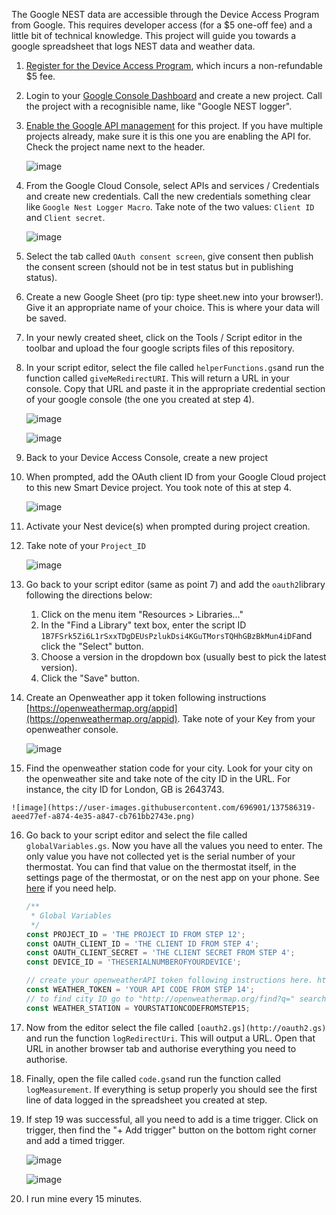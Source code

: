The Google NEST data are accessible through the Device Access Program from Google. This requires developer access (for a $5 one-off fee) and a little bit of technical knowledge. This project will guide you towards a google spreadsheet that logs NEST data and weather data. 

1. [Register for the Device Access Program](https://developers.google.com/nest/device-access/registration), which incurs a non-refundable $5 fee.
2. Login to your [Google Console Dashboard](https://console.cloud.google.com/home/dashboard) and create a new project. Call the project with a recognisible name, like "Google NEST logger".
3. [Enable the Google API management](https://console.cloud.google.com/apis/library/smartdevicemanagement.googleapis.com?project=gothic-standard-168517) for this project. If you have multiple projects already, make sure it is this one you are enabling the API for. Check the project name next to the header. 
    
    ![image](https://user-images.githubusercontent.com/696901/137586206-5a45502e-e8f2-4da8-9456-a7bb77be439f.png)
    
4. From the Google Cloud Console, select APIs and services / Credentials and create new credentials. Call the new credentials something clear like `Google Nest Logger Macro`. Take note of the two values: `Client ID` and `Client secret`. 
    
    ![image](https://user-images.githubusercontent.com/696901/137586212-c03485fb-e56a-42a8-996c-f503d8a8695f.png)
    
5. Select the tab called `OAuth consent screen`, give consent then publish the consent screen (should not be in test status but in publishing status).
6. Create a new Google Sheet (pro tip: type sheet.new into your browser!). Give it an appropriate name of your choice. This is where your data will be saved.
7. In your newly created sheet, click on the Tools / Script editor in the toolbar and upload the four google scripts files of this repository.
8. In your script editor, select the file called `helperFunctions.gs`and run the function called `giveMeRedirectURI`. This will return a URL in your console. Copy that URL and paste it in the appropriate credential section of your google console (the one you created at step 4).
    
    ![image](https://user-images.githubusercontent.com/696901/137586235-fc3a8238-6353-4582-8c6a-3997adf444f5.png)
    
    ![image](https://user-images.githubusercontent.com/696901/137586246-fa2c294f-fc6e-4392-88a4-b8835e1933fb.png)
    
9. Back to your Device Access Console, create a new project
10. When prompted, add the OAuth client ID from your Google Cloud project to this new Smart Device project. You took note of this at step 4.
    
    ![image](https://user-images.githubusercontent.com/696901/137586264-c84feaa0-a0d3-4599-8182-dac5c8c0567a.png)
    
11. Activate your Nest device(s) when prompted during project creation.
12. Take note of your `Project_ID` 
    
    ![image](https://user-images.githubusercontent.com/696901/137586284-4d363fd5-d28b-4074-a716-d35b1a7ce108.png)
    
13. Go back to your script editor (same as point 7) and add the `oauth2`library following the directions below:
    1. Click on the menu item "Resources > Libraries..."
    2. In the "Find a Library" text box, enter the script ID `1B7FSrk5Zi6L1rSxxTDgDEUsPzlukDsi4KGuTMorsTQHhGBzBkMun4iDF`and click the "Select" button.
    3. Choose a version in the dropdown box (usually best to pick the latest version).
    4. Click the "Save" button.
14. Create an Openweather app it token following instructions [https://openweathermap.org/appid](https://openweathermap.org/appid). Take note of your Key from your openweather console.
    
    ![image](https://user-images.githubusercontent.com/696901/137586310-0f82041c-49e4-47f6-bab5-b547b1fb7253.png)
    
15.  Find the openweather station code for your city. Look for your city on the openweather site and take note of the city ID in the URL. For instance, the city ID for London, GB is 2643743.
    
    ![image](https://user-images.githubusercontent.com/696901/137586319-aeed77ef-a874-4e35-a847-cb761bb2743e.png)
    
16. Go back to your script editor and select the file called `globalVariables.gs`. Now you have all the values you need to enter. The only value you have not collected yet is the serial number of your thermostat. You can find that value on the thermostat itself, in the settings page of the thermostat, or on the nest app on your phone. See [here](https://support.google.com/googlenest/thread/15621991/where-do-i-find-the-model-for-my-nest-thermostat?hl=en) if you need help. 
    
    ```jsx
    /**
     * Global Variables
     */
    const PROJECT_ID = 'THE PROJECT ID FROM STEP 12';
    const OAUTH_CLIENT_ID = 'THE CLIENT ID FROM STEP 4';
    const OAUTH_CLIENT_SECRET = 'THE CLIENT SECRET FROM STEP 4';
    const DEVICE_ID = 'THESERIALNUMBEROFYOURDEVICE';
    
    // create your openweatherAPI token following instructions here. https://openweathermap.org/appid
    const WEATHER_TOKEN = 'YOUR API CODE FROM STEP 14';
    // to find city ID go to "http://openweathermap.org/find?q=" search for your city, click on the city link and the ID will be the 7 digit number in the URL 
    const WEATHER_STATION = YOURSTATIONCODEFROMSTEP15;
    ```
    
17. Now from the editor select the file called `[oauth2.gs](http://oauth2.gs)` and run the function `logRedirectUri`. This will output a URL. Open that URL in another browser tab and authorise everything you need to authorise.
18. Finally, open the file called `code.gs`and run the function called `logMeasurement`. If everything is setup properly you should see the first line of data logged in the spreadsheet you created at step. 
19. If step 19 was successful, all you need to add is a time trigger. Click on trigger, then find the "+ Add trigger" button on the bottom right corner and add a timed trigger. 
    
    ![image](https://user-images.githubusercontent.com/696901/137586340-916a9869-aeb3-43f1-b608-2f71eef3634c.png)
    
    ![image](https://user-images.githubusercontent.com/696901/137586350-2567639b-b79f-420f-b777-9f8378e73d9f.png)
    
20. I run mine every 15 minutes.
